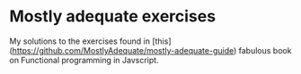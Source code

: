 # Mostly adequate exercises

My solutions to the exercises found in [this] (https://github.com/MostlyAdequate/mostly-adequate-guide) fabulous book on Functional programming in Javscript. 

